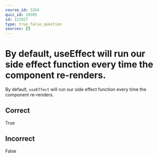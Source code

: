 ```yaml
---
course_id: 3264
quiz_id: 18305
id: 123927
type: true_false_question
sources: []
---
```


# By default, useEffect will run our side effect function every time the component re-renders.

By default, `useEffect` will run our side effect function every time the component re-renders.

## Correct

True

## Incorrect

False
